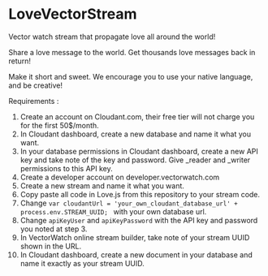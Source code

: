 # LoveVectorStream
Vector watch stream that propagate love all around the world!

Share a love message to the world. Get thousands love messages back in return!

Make it short and sweet. We encourage you to use your native language, and be creative!

Requirements :</br>
1) Create an account on Cloudant.com, their free tier will not charge you for the first 50$/month.</br>
2) In Cloudant dashboard, create a new database and name it what you want.</br>
3) In your database permissions in Cloudant dashboard, create a new API key and take note of the key and password. Give _reader and _writer permissions to this API key.</br>
4) Create a developer account on developer.vectorwatch.com</br>
5) Create a new stream and name it what you want.</br>
6) Copy paste all code in Love.js from this repository to your stream code.</br>
7) Change <code>var cloudantUrl = 'your_own_cloudant_database_url' + process.env.STREAM_UUID;
</code> with your own database url.</br>
8) Change <code>apiKeyUser</code> and <code>apiKeyPassword</code> with the API key and password you noted at step 3.</br>
9) In VectorWatch online stream builder, take note of your stream UUID shown in the URL.</br>
10) In Cloudant dashboard, create a new document in your database and name it exactly as your stream UUID.</br>
